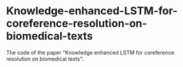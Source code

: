 # Knowledge-enhanced-LSTM-for-coreference-resolution-on-biomedical-texts
The code of the paper "Knowledge enhanced LSTM for coreference resolution on biomedical texts".
